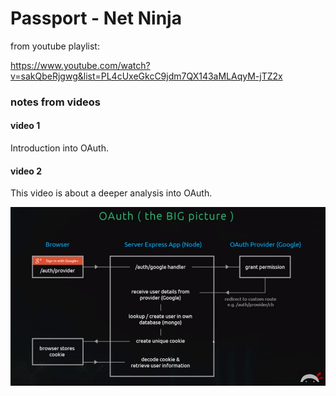 # Passport - Net Ninja

from youtube playlist:

https://www.youtube.com/watch?v=sakQbeRjgwg&list=PL4cUxeGkcC9jdm7QX143aMLAqyM-jTZ2x

### notes from videos

#### video 1

Introduction into OAuth.

#### video 2

This video is about a deeper analysis into OAuth.

<img src="doc-images/oauth-big-picture.png" />
